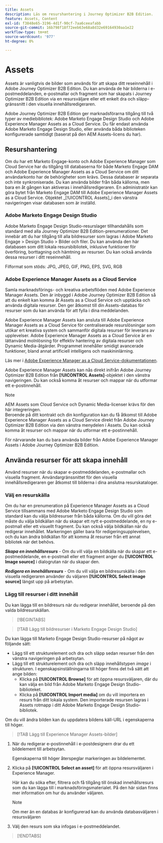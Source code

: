 ```yaml
---
title: Assets
description: Läs om resurshantering i Journey Optimizer B2B Edition.
feature: Assets, Content
exl-id: f3848e65-3196-4d1f-90cf-7aa6ceeafabb
source-git-commit: 16b798f18f72eeb63e68a8d32e69164930aa1e22
workflow-type: tm+mt
source-wordcount: '977'
ht-degree: 0%

---
```


# Assets

Assets är vanligtvis de bilder som används för att skapa ditt reseinnehåll i Adobe Journey Optimizer B2B Edition. Du kan använda de här bilderna i e-postmeddelanden, e-postmallar och fragment som har skapats i Journey Optimizer B2B Edition via en resursväljare eller ett enkelt dra och släpp-gränssnitt i den visuella innehållsredigeraren.

Adobe Journey Optimizer B2B Edition ger marknadsförarna tillgång till två typer av mediebibliotek: Adobe Marketo Engage Design Studio och Adobe Experience Manager Assets as a Cloud Service. Du får endast använda Adobe Marketo Engage Design Studio, eller använda båda biblioteken konfigurerade samtidigt (baserat på den AEM Assets-licens du har).

## Resurshantering

Om du har ett Marketo Engage-konto och Adobe Experience Manager som Cloud Service har du tillgång till databaserna för både Marketo Engage DAM och Adobe Experience Manager Assets as a Cloud Service om ditt användarkonto har de behörigheter som krävs. Dessa databaser är separata och inte synkroniserade. Du kan använda bilder från båda källorna, men bara en åt gången kan aktiveras i innehållsredigeraren. En administratör kan göra bytet från Marketo Engage DAM till Adobe Experience Manager Assets as a Cloud Service. Objektet _[!UICONTROL Assets]_i den vänstra navigeringen visar databasen som är inställd.

### Adobe Marketo Engage Design Studio

Adobe Marketo Engage Design Studio-resurslager tillhandahålls som standard med alla Journey Optimizer B2B Edition-prenumerationer. Det innebär att du har tillgång till alla bildresurser som lagras i Adobe Marketo Engage > Design Studio > Bilder och filer. Du kan använda den här databasen som ditt lokala resursbibliotek, inklusive funktioner för överföring, borttagning och hämtning av resurser. Du kan också använda dessa resurser i ditt reseinnehåll.

Filformat som stöds: JPG, JPEG, GIF, PNG, EPS, SVG, RGB

### Adobe Experience Manager Assets as a Cloud Service

Samla marknadsförings- och kreativa arbetsflöden med Adobe Experience Manager Assets. Den är inbyggd i Adobe Journey Optimizer B2B Edition så att du enkelt kan komma åt Assets as a Cloud Service och upptäcka och använda digitala resurser. Den ger åtkomst till din Assets-databas för resurser som du kan använda för att fylla i dina meddelanden.

Adobe Experience Manager Assets kan ansluta till Adobe Experience Manager Assets as a Cloud Service för centraliserade resurslösningar som utökar ert kreativa system och sammanför digitala resurser för leverans av upplevelser. Adobe Experience Manager Assets as a Cloud Service är en lättanvänd molnlösning för effektiv hantering av digitala resurser och Dynamic Media-åtgärder. Programmet innehåller smidigt avancerade funktioner, bland annat artificiell intelligens och maskininlärning.

Läs mer i [Adobe Experience Manager as a Cloud Service-dokumentationen](https://experienceleague.adobe.com/en/docs/experience-manager-cloud-service/content/assets/overview).

Adobe Experience Manager Assets kan nås direkt inifrån Adobe Journey Optimizer B2B Edition från **[!UICONTROL Assets]**-objektet i den vänstra navigeringen. Du kan också komma åt resurser och mappar när du utformar ett e-postinnehåll.

>[!NOTE]
>
>AEM Assets som Cloud Service och Dynamic Media-licenser krävs för den här integreringen.<br/>
>Beroende på ditt kontrakt och din konfiguration kan du få åtkomst till Adobe Experience Manager Assets as a Cloud Service direkt från Adobe Journey Optimizer B2B Edition via den vänstra menydelen i Assets. Du kan också komma åt resurser och mappar när du utformar ett e-postinnehåll.

För närvarande kan du bara använda bilder från Adobe Experience Manager Assets i Adobe Journey Optimizer B2B Edition.

## Använda resurser för att skapa innehåll

Använd resurser när du skapar e-postmeddelanden, e-postmallar och visuella fragment. Användargränssnittet för den visuella innehållsredigeraren ger åtkomst till bilderna i dina anslutna resurskataloger.

### Välj en resurskälla

Om du har en prenumeration på Experience Manager Assets as a Cloud Service tillsammans med Adobe Marketo Engage Design Studio som standard kan du välja bildresurser från båda källorna. Om du vill göra det måste du välja bildkällan när du skapar ett nytt e-postmeddelande, en ny e-postmall eller ett visuellt fragment. Du kan också välja bildkällan när du redigerar innehållet. Markeringen gäller bara för redigeringsupplevelsen, och du kan ändra bildkällan för att komma åt resurser från ett annat bibliotek när det behövs.

_**Skapa en innehållsresurs**_ - Om du vill välja en bildkälla när du skapar ett e-postmeddelande, en e-postmall eller ett fragment anger du **[!UICONTROL Image source]** i dialogrutan när du skapar den.

_**Redigera en innehållsresurs**_ - Om du vill välja en bildresurskälla i den visuella redigeraren använder du väljaren **[!UICONTROL Select image source]** längst upp på arbetsytan.

### Lägg till resurser i ditt innehåll

Du kan lägga till en bildresurs när du redigerar innehållet, beroende på den valda bildresurskällan.

>[!BEGINTABS]

>[!TAB Lägg till bildresurser i Marketo Engage Design Studio]

Du kan lägga till Marketo Engage Design Studio-resurser på något av följande sätt:

* Lägg till ett strukturelement och dra och släpp sedan resurser från den vänstra navigeringen på arbetsytan.
* Lägg till ett strukturelement och dra och släpp innehållstypen _image_ i strukturen. I egenskapsinställningarna till höger finns det två sätt att ange bilden:
   * Klicka på **[!UICONTROL Browse]** för att öppna resursväljaren, där du kan välja en bild från Adobe Marketo Engage Design Studio-biblioteket.
   * Klicka på **[!UICONTROL Import media]** om du vill importera en resurs från ditt lokala system. Den importerade resursen lagras i Assets rotmapp i ditt Adobe Marketo Engage Design Studio-bibliotek.

Om du vill ändra bilden kan du uppdatera bildens käll-URL i egenskaperna till höger.

>[!TAB Lägg till Experience Manager Assets-bilder]

1. När du redigerar e-postinnehåll i e-postdesignern drar du ett bildelement till arbetsytan.

   Egenskaperna till höger återspeglar markeringen av bildelementet.

1. Klicka på **[!UICONTROL Select an asset]** för att öppna resursväljaren i Experience Manager.

   Här kan du söka efter, filtrera och få tillgång till önskad innehållsresurs som du kan lägga till i marknadsföringsmaterialet. På den här sidan finns mer information om hur du använder väljaren.

   >[!NOTE]
   >
   >Om mer än en databas är konfigurerad kan du använda databasväljaren i resursväljaren

1. Välj den resurs som ska infogas i e-postmeddelandet.

>[!ENDTABS]
